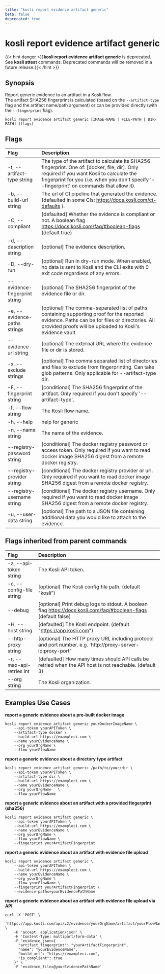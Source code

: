 ```yaml
---
title: "kosli report evidence artifact generic"
beta: false
deprecated: true
---
```


# kosli report evidence artifact generic

{{< hint danger >}}**kosli report evidence artifact generic** is deprecated. See **kosli attest** commands.  Deprecated commands will be removed in a future release.{{< /hint >}}
## Synopsis

Report generic evidence to an artifact in a Kosli flow.  
The artifact SHA256 fingerprint is calculated (based on the `--artifact-type` flag and the artifact name/path argument) or can be provided directly (with the `--fingerprint` flag).

```shell
kosli report evidence artifact generic [IMAGE-NAME | FILE-PATH | DIR-PATH] [flags]
```

## Flags
| Flag | Description |
| :--- | :--- |
|    -t, --artifact-type string  |  The type of the artifact to calculate its SHA256 fingerprint. One of: [docker, file, dir]. Only required if you want Kosli to calculate the fingerprint for you (i.e. when you don't specify '--fingerprint' on commands that allow it).  |
|    -b, --build-url string  |  The url of CI pipeline that generated the evidence. (defaulted in some CIs: https://docs.kosli.com/ci-defaults ).  |
|    -C, --compliant  |  [defaulted] Whether the evidence is compliant or not. A boolean flag https://docs.kosli.com/faq/#boolean-flags (default true)  |
|    -d, --description string  |  [optional] The evidence description.  |
|    -D, --dry-run  |  [optional] Run in dry-run mode. When enabled, no data is sent to Kosli and the CLI exits with 0 exit code regardless of any errors.  |
|        --evidence-fingerprint string  |  [optional] The SHA256 fingerprint of the evidence file or dir.  |
|    -e, --evidence-paths strings  |  [optional] The comma-separated list of paths containing supporting proof for the reported evidence. Paths can be for files or directories. All provided proofs will be uploaded to Kosli's evidence vault.  |
|        --evidence-url string  |  [optional] The external URL where the evidence file or dir is stored.  |
|    -x, --exclude strings  |  [optional] The comma separated list of directories and files to exclude from fingerprinting. Can take glob patterns. Only applicable for --artifact-type dir.  |
|    -F, --fingerprint string  |  [conditional] The SHA256 fingerprint of the artifact. Only required if you don't specify '--artifact-type'.  |
|    -f, --flow string  |  The Kosli flow name.  |
|    -h, --help  |  help for generic  |
|    -n, --name string  |  The name of the evidence.  |
|        --registry-password string  |  [conditional] The docker registry password or access token. Only required if you want to read docker image SHA256 digest from a remote docker registry.  |
|        --registry-provider string  |  [conditional] The docker registry provider or url. Only required if you want to read docker image SHA256 digest from a remote docker registry.  |
|        --registry-username string  |  [conditional] The docker registry username. Only required if you want to read docker image SHA256 digest from a remote docker registry.  |
|    -u, --user-data string  |  [optional] The path to a JSON file containing additional data you would like to attach to the evidence.  |


## Flags inherited from parent commands
| Flag | Description |
| :--- | :--- |
|    -a, --api-token string  |  The Kosli API token.  |
|    -c, --config-file string  |  [optional] The Kosli config file path. (default "kosli")  |
|        --debug  |  [optional] Print debug logs to stdout. A boolean flag https://docs.kosli.com/faq/#boolean-flags (default false)  |
|    -H, --host string  |  [defaulted] The Kosli endpoint. (default "https://app.kosli.com")  |
|        --http-proxy string  |  [optional] The HTTP proxy URL including protocol and port number. e.g. 'http://proxy-server-ip:proxy-port'  |
|    -r, --max-api-retries int  |  [defaulted] How many times should API calls be retried when the API host is not reachable. (default 3)  |
|        --org string  |  The Kosli organization.  |


## Examples Use Cases

**report a generic evidence about a pre-built docker image**

```shell
kosli report evidence artifact generic yourDockerImageName \
	--api-token yourAPIToken \
	--artifact-type docker \
	--build-url https://exampleci.com \
	--name yourEvidenceName \
	--org yourOrgName \
	--flow yourFlowName 

```

**report a generic evidence about a directory type artifact**

```shell
kosli report evidence artifact generic /path/to/your/dir \
	--api-token yourAPIToken \
	--artifact-type dir \
	--build-url https://exampleci.com \
	--name yourEvidenceName \
	--org yourOrgName	\
	--flow yourFlowName 

```

**report a generic evidence about an artifact with a provided fingerprint (sha256)**

```shell
kosli report evidence artifact generic \
	--api-token yourAPIToken \
	--build-url https://exampleci.com \	
	--name yourEvidenceName \
	--org yourOrgName \
	--flow yourFlowName \
	--fingerprint yourArtifactFingerprint

```

**report a generic evidence about an artifact with evidence file upload**

```shell
kosli report evidence artifact generic \
	--api-token yourAPIToken \
	--build-url https://exampleci.com \	
	--name yourEvidenceName \
	--org yourOrgName \
	--flow yourFlowName \
	--fingerprint yourArtifactFingerprint \
	--evidence-paths=yourEvidencePathName

```

**report a generic evidence about an artifact with evidence file upload via API**

```shell
curl -X 'POST' \
	'https://app.kosli.com/api/v2/evidence/yourOrgName/artifact/yourFlowName/generic' \
	-H 'accept: application/json' \
	-H 'Content-Type: multipart/form-data' \
	-F 'evidence_json={
  	  "artifact_fingerprint": "yourArtifactFingerprint",
	  "name": "yourEvidenceName",
      "build_url": "https://exampleci.com",
      "is_compliant": true
    }' \
	-F 'evidence_file=@yourEvidencePathName'
```

